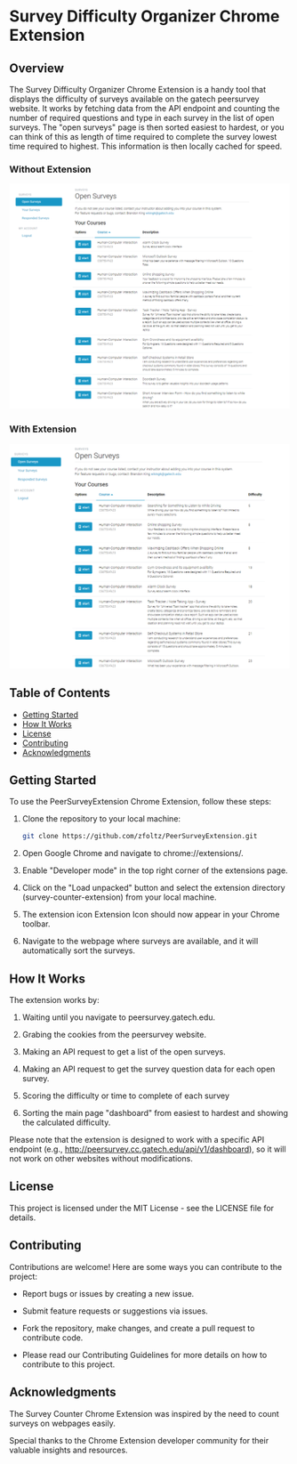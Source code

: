 # Survey Difficulty Organizer Chrome Extension

## Overview

The Survey Difficulty Organizer Chrome Extension is a handy tool that displays the difficulty of surveys available on the gatech peersurvey website. It works by fetching data from the API endpoint and counting the number of required questions and type in each survey in the list of open surveys. The "open surveys" page is then sorted easiest to hardest, or you can think of this as length of time required to complete the survey lowest time required to highest. This information is then locally cached for speed.

### Without Extension

![Screenshot without Extension](images/extensionOffScreenshot.png)

### With Extension

![Screenshot with Extension](images/extensionOnScreenShot.png)


## Table of Contents

- [Getting Started](#getting-started)
- [How It Works](#how-it-works)
- [License](#license)
- [Contributing](#contributing)
- [Acknowledgments](#acknowledgments)

## Getting Started

To use the PeerSurveyExtension Chrome Extension, follow these steps:

1. Clone the repository to your local machine:

   ```bash
   git clone https://github.com/zfoltz/PeerSurveyExtension.git
2. Open Google Chrome and navigate to chrome://extensions/.

3. Enable "Developer mode" in the top right corner of the extensions page.

4. Click on the "Load unpacked" button and select the extension directory (survey-counter-extension) from your local machine.

5. The extension icon Extension Icon should now appear in your Chrome toolbar.

6. Navigate to the webpage where surveys are available, and it will automatically sort the surveys.

## How It Works
The extension works by:

1. Waiting until you navigate to peersurvey.gatech.edu.

2. Grabing the cookies from the peersurvey website.

3. Making an API request to get a list of the open surveys.

4. Making an API request to get the survey question data for each open survey.
   
6. Scoring the difficulty or time to complete of each survey

7. Sorting the main page "dashboard" from easiest to hardest and showing the calculated difficulty.

Please note that the extension is designed to work with a specific API endpoint (e.g., http://peersurvey.cc.gatech.edu/api/v1/dashboard), so it will not work on other websites without modifications.

## License
This project is licensed under the MIT License - see the LICENSE file for details.

## Contributing
Contributions are welcome! Here are some ways you can contribute to the project:

- Report bugs or issues by creating a new issue.

- Submit feature requests or suggestions via issues.

- Fork the repository, make changes, and create a pull request to contribute code.

- Please read our Contributing Guidelines for more details on how to contribute to this project.

## Acknowledgments
The Survey Counter Chrome Extension was inspired by the need to count surveys on webpages easily.

Special thanks to the Chrome Extension developer community for their valuable insights and resources.
